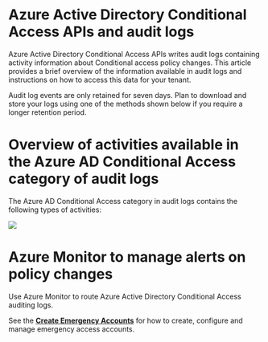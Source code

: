 # Azure Active Directory Conditional Access APIs and audit logs

Azure Active Directory Conditional Access APIs writes audit logs containing activity information about Conditional access policy changes. This article provides a brief overview of the information available in audit logs and instructions on how to access this data for your tenant.

Audit log events are only retained for seven days. Plan to download and store your logs using one of the methods shown below if you require a longer retention period.

# Overview of activities available in the Azure AD Conditional Access category of audit logs

The Azure AD Conditional Access category in audit logs contains the following types of activities:

![](images/AutoPilotEmergencyAccounts.PNG)

# Azure Monitor to manage alerts on policy changes

Use Azure Monitor to route Azure Active Directory Conditional Access auditing logs. 

See the [**Create Emergency Accounts**](https://docs.microsoft.com/en-us/azure/active-directory/users-groups-roles/directory-emergency-access) for how to create, configure and manage emergency access accounts. 






